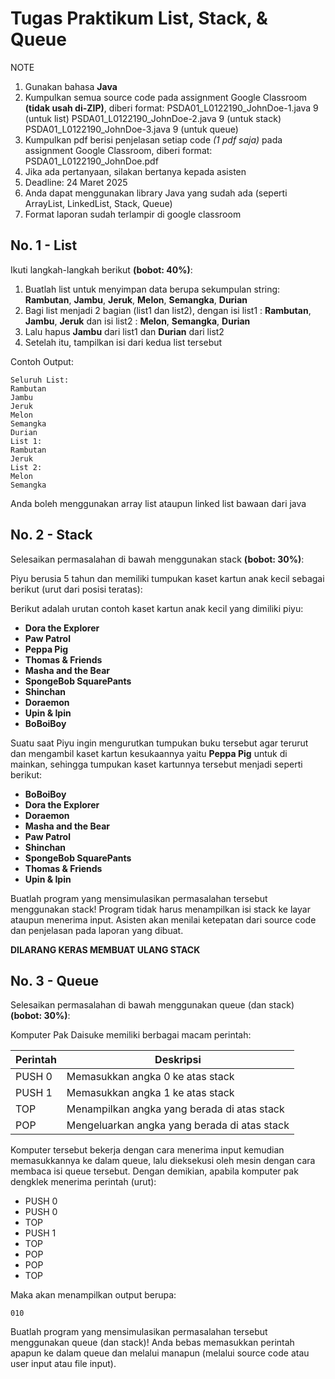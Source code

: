 # Tugas Praktikum List, Stack, & Queue

NOTE

1. Gunakan bahasa **Java**
2. Kumpulkan semua source code pada assignment Google Classroom **(tidak usah di-ZIP)**, diberi format: 
PSDA01_L0122190_JohnDoe-1.java 9 (untuk list)
PSDA01_L0122190_JohnDoe-2.java 9 (untuk stack)
PSDA01_L0122190_JohnDoe-3.java 9 (untuk queue)
3. Kumpulkan pdf berisi penjelasan setiap code *(1 pdf saja)* pada assignment Google Classroom, diberi format:
PSDA01_L0122190_JohnDoe.pdf
4. Jika ada pertanyaan, silakan bertanya kepada asisten
5. Deadline: 24 Maret 2025
8. Anda dapat menggunakan library Java yang sudah ada (seperti ArrayList, LinkedList, Stack, Queue)
9. Format laporan sudah terlampir di google classroom

## No. 1 - List

Ikuti langkah-langkah berikut **(bobot: 40%)**:

1. Buatlah list untuk menyimpan data berupa sekumpulan string: **Rambutan**, **Jambu**, **Jeruk**, **Melon**, **Semangka**, **Durian**
2. Bagi list menjadi 2 bagian (list1 dan list2), dengan isi list1 : **Rambutan**, **Jambu**, **Jeruk** dan isi list2 : **Melon**, **Semangka**, **Durian**
3. Lalu hapus **Jambu** dari list1 dan **Durian** dari list2
4. Setelah itu, tampilkan isi dari kedua list tersebut

Contoh Output: 
```
Seluruh List:
Rambutan
Jambu
Jeruk
Melon
Semangka
Durian
List 1:
Rambutan
Jeruk
List 2:
Melon
Semangka
```

Anda boleh menggunakan array list ataupun linked list bawaan dari java

## No. 2 - Stack

Selesaikan permasalahan di bawah menggunakan stack **(bobot: 30%)**:

Piyu berusia 5 tahun dan memiliki tumpukan kaset kartun anak kecil sebagai berikut (urut dari posisi teratas):

Berikut adalah urutan contoh kaset kartun anak kecil yang dimiliki piyu:  


- **Dora the Explorer** 
- **Paw Patrol**
- **Peppa Pig**  
- **Thomas & Friends**
- **Masha and the Bear**
- **SpongeBob SquarePants**  
- **Shinchan**
- **Doraemon**
- **Upin & Ipin** 
- **BoBoiBoy**

Suatu saat Piyu ingin mengurutkan tumpukan buku tersebut agar terurut dan mengambil kaset kartun kesukaannya yaitu **Peppa Pig** untuk di mainkan, sehingga tumpukan kaset kartunnya tersebut menjadi seperti berikut:

- **BoBoiBoy**
- **Dora the Explorer** 
- **Doraemon**
- **Masha and the Bear**
- **Paw Patrol**
- **Shinchan**
- **SpongeBob SquarePants**  
- **Thomas & Friends**
- **Upin & Ipin** 


Buatlah program yang mensimulasikan permasalahan tersebut menggunakan stack! Program tidak harus menampilkan isi stack ke layar ataupun menerima input. Asisten akan menilai ketepatan dari source code dan penjelasan pada laporan yang dibuat.

**DILARANG KERAS MEMBUAT ULANG STACK**

## No. 3 - Queue

Selesaikan permasalahan di bawah menggunakan queue (dan stack) **(bobot: 30%)**:

Komputer Pak Daisuke memiliki berbagai macam perintah:

|Perintah|Deskripsi|
|--|--|
|PUSH 0|Memasukkan angka 0 ke atas stack|
|PUSH 1|Memasukkan angka 1 ke atas stack|
|TOP|Menampilkan angka yang berada di atas stack|
|POP|Mengeluarkan angka yang berada di atas stack|

Komputer tersebut bekerja dengan cara menerima input kemudian memasukkannya ke dalam queue, lalu dieksekusi oleh mesin dengan cara membaca isi queue tersebut. Dengan demikian, apabila komputer pak dengklek menerima perintah (urut):

- PUSH 0
- PUSH 0
- TOP
- PUSH 1
- TOP
- POP
- POP
- TOP

Maka akan menampilkan output berupa:
```
010
```

Buatlah program yang mensimulasikan permasalahan tersebut menggunakan queue (dan stack)! Anda bebas memasukkan perintah apapun ke dalam queue dan melalui manapun (melalui source code atau user input atau file input).
